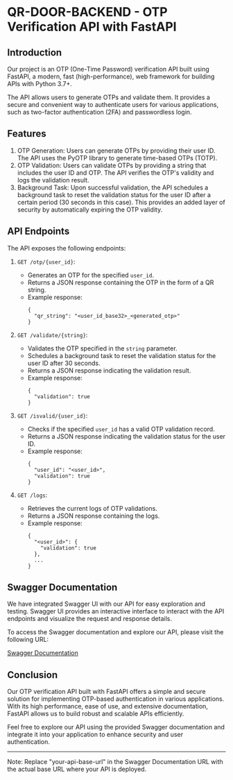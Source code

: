 # QR-DOOR-BACKEND - OTP Verification API with FastAPI

## Introduction

Our project is an OTP (One-Time Password) verification API built using FastAPI, a modern, fast (high-performance), web framework for building APIs with Python 3.7+.

The API allows users to generate OTPs and validate them. It provides a secure and convenient way to authenticate users for various applications, such as two-factor authentication (2FA) and passwordless login.

## Features

1. OTP Generation: Users can generate OTPs by providing their user ID. The API uses the PyOTP library to generate time-based OTPs (TOTP).
2. OTP Validation: Users can validate OTPs by providing a string that includes the user ID and OTP. The API verifies the OTP's validity and logs the validation result.
3. Background Task: Upon successful validation, the API schedules a background task to reset the validation status for the user ID after a certain period (30 seconds in this case). This provides an added layer of security by automatically expiring the OTP validity.

## API Endpoints

The API exposes the following endpoints:

1. `GET /otp/{user_id}`:
   - Generates an OTP for the specified `user_id`.
   - Returns a JSON response containing the OTP in the form of a QR string.
   - Example response:
     ```
     {
       "qr_string": "<user_id_base32>_<generated_otp>"
     }
     ```

2. `GET /validate/{string}`:
   - Validates the OTP specified in the `string` parameter.
   - Schedules a background task to reset the validation status for the user ID after 30 seconds.
   - Returns a JSON response indicating the validation result.
   - Example response:
     ```
     {
       "validation": true
     }
     ```

3. `GET /isvalid/{user_id}`:
   - Checks if the specified `user_id` has a valid OTP validation record.
   - Returns a JSON response indicating the validation status for the user ID.
   - Example response:
     ```
     {
       "user_id": "<user_id>",
       "validation": true
     }
     ```

4. `GET /logs`:
   - Retrieves the current logs of OTP validations.
   - Returns a JSON response containing the logs.
   - Example response:
     ```
     {
       "<user_id>": {
         "validation": true
       },
       ...
     }
     ```

## Swagger Documentation

We have integrated Swagger UI with our API for easy exploration and testing. Swagger UI provides an interactive interface to interact with the API endpoints and visualize the request and response details.

To access the Swagger documentation and explore our API, please visit the following URL:

[Swagger Documentation](https://your-api-base-url/docs)

## Conclusion

Our OTP verification API built with FastAPI offers a simple and secure solution for implementing OTP-based authentication in various applications. With its high performance, ease of use, and extensive documentation, FastAPI allows us to build robust and scalable APIs efficiently.

Feel free to explore our API using the provided Swagger documentation and integrate it into your application to enhance security and user authentication.

---

Note: Replace "your-api-base-url" in the Swagger Documentation URL with the actual base URL where your API is deployed.
